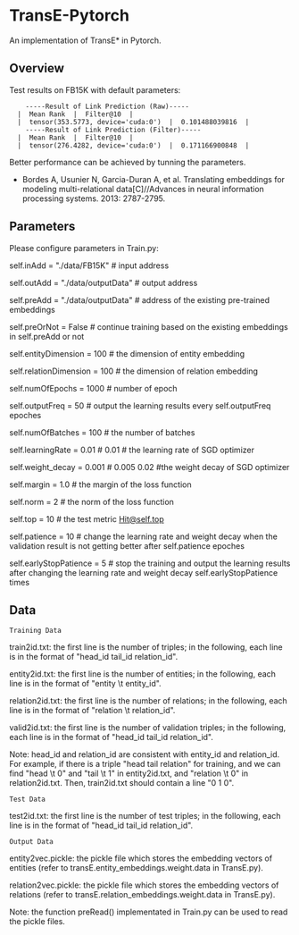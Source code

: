# TransE-Pytorch
An implementation of TransE* in Pytorch.

## Overview
Test results on FB15K with default parameters:

        -----Result of Link Prediction (Raw)-----
      |  Mean Rank  |  Filter@10  |
      |  tensor(353.5773, device='cuda:0')  |  0.101488039816  |
        -----Result of Link Prediction (Filter)-----
      |  Mean Rank  |  Filter@10  |
      |  tensor(276.4282, device='cuda:0')  |  0.171166900848  |

Better performance can be achieved by tunning the parameters.

* Bordes A, Usunier N, Garcia-Duran A, et al. Translating embeddings for modeling multi-relational data[C]//Advances in neural information processing systems. 2013: 2787-2795.


## Parameters

Please configure parameters in Train.py:

self.inAdd = "./data/FB15K"  # input address

self.outAdd = "./data/outputData"  # output address

self.preAdd = "./data/outputData"  # address of the existing pre-trained embeddings

self.preOrNot = False  # continue training based on the existing embeddings in self.preAdd or not

self.entityDimension = 100  # the dimension of entity embedding

self.relationDimension = 100  # the dimension of relation embedding

self.numOfEpochs = 1000  # number of epoch

self.outputFreq = 50  # output the learning results every self.outputFreq epoches

self.numOfBatches = 100  # the number of batches

self.learningRate = 0.01  # 0.01  # the learning rate of SGD optimizer

self.weight_decay = 0.001  # 0.005  0.02  #the weight decay of SGD optimizer

self.margin = 1.0  # the margin of the loss function

self.norm = 2  # the norm of the loss function

self.top = 10  # the test metric Hit@self.top

self.patience = 10  # change the learning rate and weight decay when the validation result is not getting better after self.patience epoches

self.earlyStopPatience = 5  # stop the training and output the learning results after changing the learning rate and weight decay self.earlyStopPatience times


## Data

`Training Data`

train2id.txt: the first line is the number of triples; in the following, each line is in the format of "head_id tail_id relation_id".

entity2id.txt: the first line is the number of entities; in the following, each line is in the format of "entity \t entity_id".

relation2id.txt: the first line is the number of relations; in the following, each line is in the format of "relation \t relation_id".

valid2id.txt: the first line is the number of validation triples; in the following, each line is in the format of "head_id tail_id relation_id".

Note: head_id and relation_id are consistent with entity_id and relation_id. For example, if there is a triple "head tail relation" for training, and we can find "head \t 0" and "tail \t 1" in entity2id.txt, and "relation \t 0" in relation2id.txt. Then, train2id.txt should contain a line "0 1 0".

`Test Data`

test2id.txt: the first line is the number of test triples; in the following, each line is in the format of "head_id tail_id relation_id".

`Output Data`

entity2vec.pickle: the pickle file which stores the embedding vectors of entities (refer to transE.entity_embeddings.weight.data in TransE.py).

relation2vec.pickle: the pickle file which stores the embedding vectors of relations (refer to transE.relation_embeddings.weight.data in TransE.py).

Note: the function preRead() implementated in Train.py can be used to read the pickle files.
